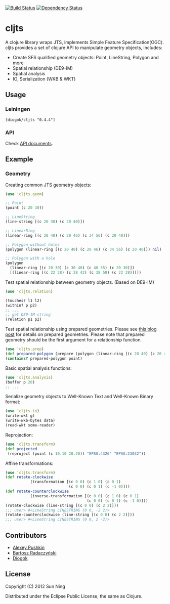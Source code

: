 [![Build Status](https://secure.travis-ci.org/diogok/cljts.png)](http://travis-ci.org/diogok/cljts) 
[![Dependency Status](https://www.versioneye.com/user/projects/53fbb5fce09da390480006c7/badge.png)](https://www.versioneye.com/user/projects/53fbb5fce09da390480006c7)

# cljts

A clojure library wraps JTS, implements Simple Feature
Specification(OGC).
cljts provides a set of clojure API to manipulate geometry objects,
includes:

* Create SFS qualified geometry objects: Point, LineString, Polygon
  and more
* Spatial relationship (DE9-IM)
* Spatial analysis
* IO, Serialization (WKB & WKT)

## Usage

### Leiningen 

    [diogok/cljts "0.4.4"]

### API

Check [API documents](http://sunng87.github.com/cljts/).

## Example

### Geometry

Creating common JTS geometry objects:

```clojure
(use 'cljts.geom)

;; Point
(point (c 20 30))

;; LineString
(line-string [(c 20 30) (c 20 40)])

;; LinearRing
(linear-ring [(c 20 40) (c 20 46) (c 34 56) (c 20 40)])

;; Polygon without holes
(polygon (linear-ring [(c 20 40) (c 20 46) (c 34 56) (c 20 40)]) nil)

;; Polygon with a hole
(polygon 
  (linear-ring [(c 20 30) (c 30 40) (c 40 55) (c 20 30)])
  [(linear-ring [(c 22 28) (c 28 42) (c 38 50) (c 22 28)])])
```

Test spatial relationship between geometry objects. (Based on DE9-IM)

```clojure
(use 'cljts.relation)

(touches? l1 l2)
(within? p p2)
;; ...
;; get DE9-IM string
(relation p1 p2)

```

Test spatial relationship using prepared geometries. Please see
[this blog post](http://lin-ear-th-inking.blogspot.com/2007/08/preparedgeometry-efficient-batch.html)
for details on prepared geometries. Please note that prepared geometry
should be the first argument for a relationship function.

```clojure
(use 'cljts.prep)
(def prepared-polygon (prepare (polygon (linear-ring [(c 20 40) (c 20 46) (c 34 56) (c 20 40)]) nil)))
(contains? prepared-polygon point)

```

Basic spatial analysis functions:

```clojure
(use 'cljts.analysis)
(buffer p 20)
;; ...
```

Serialize geometry objects to Well-Known Text and Well-Known Binary format:

```clojure
(use 'cljts.io)
(write-wkt g)
(write-wkb-bytes data)
(read-wkt some-reader)
```

Reprojection:

```clojure
(use 'cljts.transform)
(def projected
 (reproject (point (c 10.10 20.20)) "EPSG:4326" "EPSG:23032"))
```

Affine transformations:

```clojure
(use 'cljts.transform)
(def rotate-clockwise
           (transformation [(c 0 0) (c 1 0) (c 0 1)
                            (c 0 0) (c 0 1) (c -1 0)]))
(def rotate-counterclockwise
           (inverse-transformation [(c 0 0) (c 1 0) (c 0 1)
                                    (c 0 0) (c 0 1) (c -1 0)]))
(rotate-clockwise (line-string [(c 0 0) (c 2 2)]))
;;; user> #<LineString LINESTRING (0 0, -2 2)>
(rotate-counterclockwise (line-string [(c 0 0) (c 2 2)]))
;;; user> #<LineString LINESTRING (0 0, 2 -2)>

```

## Contributors

* [Alexey Pushkin](https://github.com/bapehbe)
* [Bartosz Radaczyński](https://github.com/radaczynski)
* [Diogok](https://github.com/diogok)

## License

Copyright (C) 2012 Sun Ning

Distributed under the Eclipse Public License, the same as Clojure.
